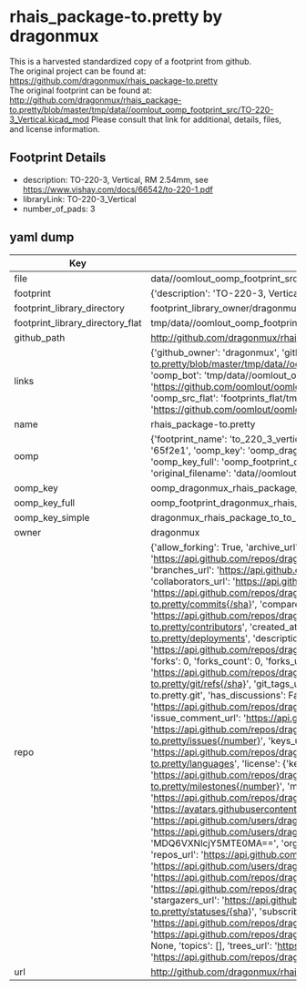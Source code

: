 # rhais_package-to.pretty by dragonmux  
This is a harvested standardized copy of a footprint from github.  
The original project can be found at:  
https://github.com/dragonmux/rhais_package-to.pretty  
The original footprint can be found at:
http://github.com/dragonmux/rhais_package-to.pretty/blob/master/tmp/data//oomlout_oomp_footprint_src/TO-220-3_Vertical.kicad_mod
Please consult that link for additional, details, files, and license information.  
## Footprint Details
* description: TO-220-3, Vertical, RM 2.54mm, see https://www.vishay.com/docs/66542/to-220-1.pdf  
* libraryLink: TO-220-3_Vertical  
* number_of_pads: 3  
## yaml dump  
| Key | Value |  
| --- | --- |  
| file | data//oomlout_oomp_footprint_src/rhais_package-to.pretty/TO-220-3_Vertical.kicad_mod |  
| footprint | {'description': 'TO-220-3, Vertical, RM 2.54mm, see https://www.vishay.com/docs/66542/to-220-1.pdf', 'libraryLink': 'TO-220-3_Vertical', 'number_of_pads': 3} |  
| footprint_library_directory | footprint_library_owner/dragonmux_rhais_package-to.pretty |  
| footprint_library_directory_flat | tmp/data//oomlout_oomp_footprint_src/footprints_flat/dragonmux_rhais_package_to_to_220_3_vertical/working |  
| github_path | http://github.com/dragonmux/rhais_package-to.pretty/blob/master/tmp/data//oomlout_oomp_footprint_src/TO-220-3_Vertical.kicad_mod |  
| links | {'github_owner': 'dragonmux', 'github_repo_name': 'rhais_package-to.pretty', 'github_src': 'http://github.com/dragonmux/rhais_package-to.pretty/blob/master/tmp/data//oomlout_oomp_footprint_src/TO-220-3_Vertical.kicad_mod', 'github_src_repo': 'https://github.com/dragonmux/rhais_package-to.pretty', 'oomp_bot': 'tmp/data//oomlout_oomp_footprint_src/footprints/dragonmux_rhais_package_to_to_220_3_vertical/working', 'oomp_bot_github': 'https://github.com/oomlout/oomlout_oomp_footprint_bot/tree/main/tmp/data//oomlout_oomp_footprint_src/footprints/dragonmux_rhais_package_to_to_220_3_vertical/working', 'oomp_src_flat': 'footprints_flat/tmp/data//oomlout_oomp_footprint_src/footprints_flat/dragonmux_rhais_package_to_to_220_3_vertical/working', 'oomp_src_flat_github': 'https://github.com/oomlout/oomlout_oomp_footprint_src/tree/main/tmp/data//oomlout_oomp_footprint_src/footprints_flat/dragonmux_rhais_package_to_to_220_3_vertical/working'} |  
| name | rhais_package-to.pretty |  
| oomp | {'footprint_name': 'to_220_3_vertical', 'library_name': 'rhais_package_to', 'md5': '65f2e1514ad573a8fcc4d057cad32205', 'md5_10': '65f2e1514a', 'md5_5': '65f2e', 'md5_6': '65f2e1', 'oomp_key': 'oomp_dragonmux_rhais_package_to_to_220_3_vertical', 'oomp_key_extra': 'oomp_footprint_dragonmux_rhais_package_to_to_220_3_vertical', 'oomp_key_full': 'oomp_footprint_dragonmux_rhais_package_to_to_220_3_vertical_65f2e1', 'oomp_key_simple': 'dragonmux_rhais_package_to_to_220_3_vertical', 'original_filename': 'data//oomlout_oomp_footprint_src/rhais_package-to.pretty/TO-220-3_Vertical.kicad_mod', 'owner_name': 'dragonmux'} |  
| oomp_key | oomp_dragonmux_rhais_package_to_to_220_3_vertical |  
| oomp_key_full | oomp_footprint_dragonmux_rhais_package_to_to_220_3_vertical |  
| oomp_key_simple | dragonmux_rhais_package_to_to_220_3_vertical |  
| owner | dragonmux |  
| repo | {'allow_forking': True, 'archive_url': 'https://api.github.com/repos/dragonmux/rhais_package-to.pretty/{archive_format}{/ref}', 'archived': False, 'assignees_url': 'https://api.github.com/repos/dragonmux/rhais_package-to.pretty/assignees{/user}', 'blobs_url': 'https://api.github.com/repos/dragonmux/rhais_package-to.pretty/git/blobs{/sha}', 'branches_url': 'https://api.github.com/repos/dragonmux/rhais_package-to.pretty/branches{/branch}', 'clone_url': 'https://github.com/dragonmux/rhais_package-to.pretty.git', 'collaborators_url': 'https://api.github.com/repos/dragonmux/rhais_package-to.pretty/collaborators{/collaborator}', 'comments_url': 'https://api.github.com/repos/dragonmux/rhais_package-to.pretty/comments{/number}', 'commits_url': 'https://api.github.com/repos/dragonmux/rhais_package-to.pretty/commits{/sha}', 'compare_url': 'https://api.github.com/repos/dragonmux/rhais_package-to.pretty/compare/{base}...{head}', 'contents_url': 'https://api.github.com/repos/dragonmux/rhais_package-to.pretty/contents/{+path}', 'contributors_url': 'https://api.github.com/repos/dragonmux/rhais_package-to.pretty/contributors', 'created_at': '2022-02-24T04:43:43Z', 'default_branch': 'main', 'deployments_url': 'https://api.github.com/repos/dragonmux/rhais_package-to.pretty/deployments', 'description': "DX-MON's transistor outline footprints KiCad library", 'disabled': False, 'downloads_url': 'https://api.github.com/repos/dragonmux/rhais_package-to.pretty/downloads', 'events_url': 'https://api.github.com/repos/dragonmux/rhais_package-to.pretty/events', 'fork': False, 'forks': 0, 'forks_count': 0, 'forks_url': 'https://api.github.com/repos/dragonmux/rhais_package-to.pretty/forks', 'full_name': 'dragonmux/rhais_package-to.pretty', 'git_commits_url': 'https://api.github.com/repos/dragonmux/rhais_package-to.pretty/git/commits{/sha}', 'git_refs_url': 'https://api.github.com/repos/dragonmux/rhais_package-to.pretty/git/refs{/sha}', 'git_tags_url': 'https://api.github.com/repos/dragonmux/rhais_package-to.pretty/git/tags{/sha}', 'git_url': 'git://github.com/dragonmux/rhais_package-to.pretty.git', 'has_discussions': False, 'has_downloads': True, 'has_issues': True, 'has_pages': False, 'has_projects': True, 'has_wiki': True, 'homepage': None, 'hooks_url': 'https://api.github.com/repos/dragonmux/rhais_package-to.pretty/hooks', 'html_url': 'https://github.com/dragonmux/rhais_package-to.pretty', 'id': 463010828, 'is_template': False, 'issue_comment_url': 'https://api.github.com/repos/dragonmux/rhais_package-to.pretty/issues/comments{/number}', 'issue_events_url': 'https://api.github.com/repos/dragonmux/rhais_package-to.pretty/issues/events{/number}', 'issues_url': 'https://api.github.com/repos/dragonmux/rhais_package-to.pretty/issues{/number}', 'keys_url': 'https://api.github.com/repos/dragonmux/rhais_package-to.pretty/keys{/key_id}', 'labels_url': 'https://api.github.com/repos/dragonmux/rhais_package-to.pretty/labels{/name}', 'language': None, 'languages_url': 'https://api.github.com/repos/dragonmux/rhais_package-to.pretty/languages', 'license': {'key': 'other', 'name': 'Other', 'node_id': 'MDc6TGljZW5zZTA=', 'spdx_id': 'NOASSERTION', 'url': None}, 'merges_url': 'https://api.github.com/repos/dragonmux/rhais_package-to.pretty/merges', 'milestones_url': 'https://api.github.com/repos/dragonmux/rhais_package-to.pretty/milestones{/number}', 'mirror_url': None, 'name': 'rhais_package-to.pretty', 'network_count': 0, 'node_id': 'R_kgDOG5j8DA', 'notifications_url': 'https://api.github.com/repos/dragonmux/rhais_package-to.pretty/notifications{?since,all,participating}', 'open_issues': 0, 'open_issues_count': 0, 'owner': {'avatar_url': 'https://avatars.githubusercontent.com/u/691140?v=4', 'events_url': 'https://api.github.com/users/dragonmux/events{/privacy}', 'followers_url': 'https://api.github.com/users/dragonmux/followers', 'following_url': 'https://api.github.com/users/dragonmux/following{/other_user}', 'gists_url': 'https://api.github.com/users/dragonmux/gists{/gist_id}', 'gravatar_id': '', 'html_url': 'https://github.com/dragonmux', 'id': 691140, 'login': 'dragonmux', 'node_id': 'MDQ6VXNlcjY5MTE0MA==', 'organizations_url': 'https://api.github.com/users/dragonmux/orgs', 'received_events_url': 'https://api.github.com/users/dragonmux/received_events', 'repos_url': 'https://api.github.com/users/dragonmux/repos', 'site_admin': False, 'starred_url': 'https://api.github.com/users/dragonmux/starred{/owner}{/repo}', 'subscriptions_url': 'https://api.github.com/users/dragonmux/subscriptions', 'type': 'User', 'url': 'https://api.github.com/users/dragonmux'}, 'private': False, 'pulls_url': 'https://api.github.com/repos/dragonmux/rhais_package-to.pretty/pulls{/number}', 'pushed_at': '2022-02-24T04:45:05Z', 'releases_url': 'https://api.github.com/repos/dragonmux/rhais_package-to.pretty/releases{/id}', 'size': 6, 'ssh_url': 'git@github.com:dragonmux/rhais_package-to.pretty.git', 'stargazers_count': 1, 'stargazers_url': 'https://api.github.com/repos/dragonmux/rhais_package-to.pretty/stargazers', 'statuses_url': 'https://api.github.com/repos/dragonmux/rhais_package-to.pretty/statuses/{sha}', 'subscribers_count': 1, 'subscribers_url': 'https://api.github.com/repos/dragonmux/rhais_package-to.pretty/subscribers', 'subscription_url': 'https://api.github.com/repos/dragonmux/rhais_package-to.pretty/subscription', 'svn_url': 'https://github.com/dragonmux/rhais_package-to.pretty', 'tags_url': 'https://api.github.com/repos/dragonmux/rhais_package-to.pretty/tags', 'teams_url': 'https://api.github.com/repos/dragonmux/rhais_package-to.pretty/teams', 'temp_clone_token': None, 'topics': [], 'trees_url': 'https://api.github.com/repos/dragonmux/rhais_package-to.pretty/git/trees{/sha}', 'updated_at': '2022-02-24T21:31:30Z', 'url': 'https://api.github.com/repos/dragonmux/rhais_package-to.pretty', 'visibility': 'public', 'watchers': 1, 'watchers_count': 1, 'web_commit_signoff_required': False} |  
| url | http://github.com/dragonmux/rhais_package-to.pretty |  

